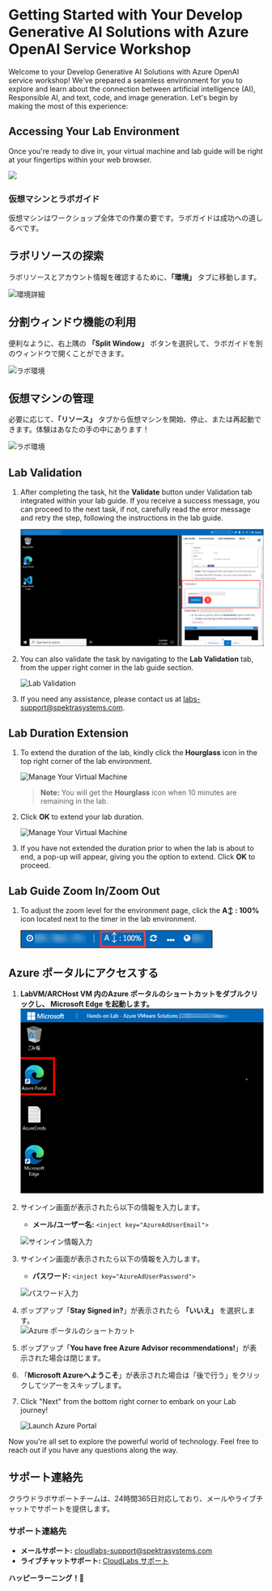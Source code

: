 # Getting Started with Your Develop Generative AI Solutions with Azure OpenAI Service Workshop
 
Welcome to your Develop Generative AI Solutions with Azure OpenAI service workshop! We've prepared a seamless environment for you to explore and learn about the connection between artificial intelligence (AI), Responsible AI, and text, code, and image generation. Let's begin by making the most of this experience:
 
## Accessing Your Lab Environment
 
Once you're ready to dive in, your virtual machine and lab guide will be right at your fingertips within your web browser.

   ![](../media/labguide-1.png)

### 仮想マシンとラボガイド

仮想マシンはワークショップ全体での作業の要です。ラボガイドは成功への道しるべです。

## ラボリソースの探索

ラボリソースとアカウント情報を確認するために、**「環境」** タブに移動します。

   ![環境詳細](Images/jp2.png)
 
## 分割ウィンドウ機能の利用

便利なように、右上隅の **「Split Window」** ボタンを選択して、ラボガイドを別のウィンドウで開くことができます。

   ![ラボ環境](Images/jp3.png)
 
## 仮想マシンの管理

必要に応じて、**「リソース」** タブから仮想マシンを開始、停止、または再起動できます。体験はあなたの手の中にあります！

   ![ラボ環境](Images/jp4.png)

## Lab Validation

1. After completing the task, hit the **Validate** button under Validation tab integrated within your lab guide. If you receive a success message, you can proceed to the next task, if not, carefully read the error message and retry the step, following the instructions in the lab guide.

   ![Inline Validation](../media/inline-validation.png)

1. You can also validate the task by navigating to the **Lab Validation** tab, from the upper right corner in the lab guide section.

   ![Lab Validation](../media/lab-validation.png)

1. If you need any assistance, please contact us at labs-support@spektrasystems.com.

## Lab Duration Extension

1. To extend the duration of the lab, kindly click the **Hourglass** icon in the top right corner of the lab environment. 

    ![Manage Your Virtual Machine](../media/gext.png)

    >**Note:** You will get the **Hourglass** icon when 10 minutes are remaining in the lab.

2. Click **OK** to extend your lab duration.
 
   ![Manage Your Virtual Machine](../media/gext2.png)

3. If you have not extended the duration prior to when the lab is about to end, a pop-up will appear, giving you the option to extend. Click **OK** to proceed.

## Lab Guide Zoom In/Zoom Out

1. To adjust the zoom level for the environment page, click the **A↕ : 100%** icon located next to the timer in the lab environment.

   ![Manage Your Virtual Machine](../media/labzoom-1.png)


## Azure ポータルにアクセスする  

1. **LabVM/ARCHost VM 内のAzure ポータルのショートカットをダブルクリックし、 Microsoft Edge を起動します。**  
   ![Launch Azure Portal](../media/AOAIjp-10.png)
   
2. サインイン画面が表示されたら以下の情報を入力します。  
   - **メール/ユーザー名:** `<inject key="AzureAdUserEmail">`  

   ![サインイン情報入力](Images/AOAIjp-11.png)  
3. サインイン画面が表示されたら以下の情報を入力します。  
   - **パスワード:** `<inject key="AzureAdUserPassword">`  

   ![パスワード入力](Images/AOAIjp-12.png)  
4. ポップアップ「**Stay Signed in?**」が表示されたら **「いいえ」** を選択します。  
   ![Azure ポータルのショートカット](Images/AOAIjp-13.png)  


5. ポップアップ「**You have free Azure Advisor recommendations!**」が表示された場合は閉じます。  

6. 「**Microsoft Azureへようこそ**」が表示された場合は「後で行う」をクリックしてツアーをスキップします。
7. Click "Next" from the bottom right corner to embark on your Lab journey!

   ![Launch Azure Portal](../media/sc900-image(3).png)

Now you're all set to explore the powerful world of technology. Feel free to reach out if you have any questions along the way.
## サポート連絡先  

クラウドラボサポートチームは、24時間365日対応しており、メールやライブチャットでサポートを提供します。

### サポート連絡先  
- **メールサポート:** [cloudlabs-support@spektrasystems.com](mailto:cloudlabs-support@spektrasystems.com)  
- **ライブチャットサポート:** [CloudLabs サポート](https://cloudlabs.ai/labs-support)  

**ハッピーラーニング！🎉**  
